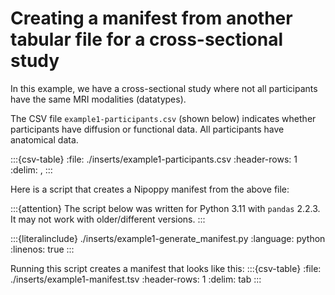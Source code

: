 # Creating a manifest from another tabular file for a cross-sectional study

In this example, we have a cross-sectional study where not all participants have the same MRI modalities (datatypes).

The CSV file `example1-participants.csv` (shown below) indicates whether participants have diffusion or functional data. All participants have anatomical data.

:::{csv-table}
:file: ./inserts/example1-participants.csv
:header-rows: 1
:delim: ,
:::

Here is a script that creates a Nipoppy manifest from the above file:

:::{attention}
The script below was written for Python 3.11 with `pandas` 2.2.3.
It may not work with older/different versions.
:::

:::{literalinclude} ./inserts/example1-generate_manifest.py
:language: python
:linenos: true
:::

Running this script creates a manifest that looks like this:
:::{csv-table}
:file: ./inserts/example1-manifest.tsv
:header-rows: 1
:delim: tab
:::
